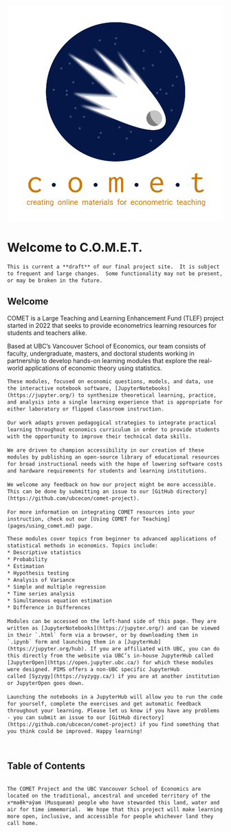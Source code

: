 ![logo](media/logo_1.png)
<meta name="google-site-verification" content="5OgwamGPIxPDQvTfSIVPhFmqV_T_KROMmduudCSIAdc" />

# Welcome to C.O.M.E.T.

```{warning}
This is current a **draft** of our final project site.  It is subject to frequent and large changes.  Some functionality may not be present, or may be broken in the future.
```
## Welcome

COMET is a Large Teaching and Learning Enhancement Fund (TLEF) project started in 2022 that seeks to provide econometrics learning resources for students and teachers alike. 

Based at UBC’s Vancouver School of Economics, our team consists of faculty, undergraduate, masters, and doctoral students working in partnership to develop hands-on learning modules that explore the real-world applications of economic theory using statistics. 

```{dropdown} <span style="color:#CC7A00" > **For Educators** </span>
These modules, focused on economic questions, models, and data, use the interactive notebook software, [JupyterNotebooks](https://jupyter.org/) to synthesize theoretical learning, practice, and analysis into a single learning experience that is appropriate for either laboratory or flipped classroom instruction. 

Our work adapts proven pedagogical strategies to integrate practical learning throughout economics curriculum in order to provide students with the opportunity to improve their technical data skills. 

We are driven to champion accessibility in our creation of these modules by publishing an open-source library of educational resources for broad instructional needs with the hope of lowering software costs and hardware requirements for students and learning institutions.

We welcome any feedback on how our project might be more accessible. This can be done by submitting an issue to our [GitHub directory](https://github.com/ubcecon/comet-project). 

For more information on integrating COMET resources into your instruction, check out our [Using COMET for Teaching](pages/using_comet.md) page.
```

```{dropdown} <span style="color:#CC7A00" > **For Learners** </span>
These modules cover topics from beginner to advanced applications of statistical methods in economics. Topics include:
* Descriptive statistics
* Probability
* Estimation
* Hypothesis testing
* Analysis of Variance
* Simple and multiple regression
* Time series analysis
* Simultaneous equation estimation
* Difference in Differences
 
Modules can be accessed on the left-hand side of this page. They are written as [JupyterNotebooks](https://jupyter.org/) and can be viewed in their `.html` form via a browser, or by downloading them in `.ipynb` form and launching them in a [JupyterHub](https://jupyter.org/hub). If you are affiliated with UBC, you can do this directly from the website via UBC’s in-house JupyterHub called [JupyterOpen](https://open.jupyter.ubc.ca/) for which these modules were designed. PIMS offers a non-UBC specific JupyterHub called [Syzygy](https://syzygy.ca/) if you are at another institution or JupyterOpen goes down.

Launching the notebooks in a JupyterHub will allow you to run the code for yourself, complete the exercises and get automatic feedback throughout your learning. Please let us know if you have any problems - you can submit an issue to our [GitHub directory](https://github.com/ubcecon/comet-project) if you find something that you think could be improved. Happy learning! 



```

## Table of Contents

```{tableofcontents}
```


```{admonition} Land Acknowledgement
The COMET Project and the UBC Vancouver School of Economics are located on the traditional, ancestral and unceded territory of the xʷməθkʷəy̓əm (Musqueam) people who have stewarded this land, water and air for time immemorial.  We hope that this project will make learning more open, inclusive, and accessible for people whichever land they call home.
```
